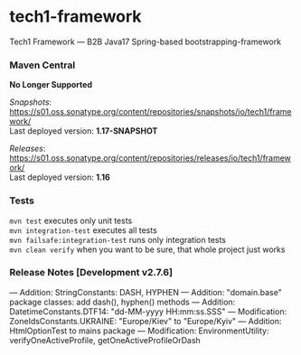 # tech1-framework
Tech1 Framework — B2B Java17 Spring-based bootstrapping-framework 

### Maven Central
**No Longer Supported**

_Snapshots_: https://s01.oss.sonatype.org/content/repositories/snapshots/io/tech1/framework/  
Last deployed version: **1.17-SNAPSHOT**  

_Releases_: https://s01.oss.sonatype.org/content/repositories/releases/io/tech1/framework/  
Last deployed version: **1.16** 

### Tests
`mvn test` executes only unit tests  
`mvn integration-test` executes all tests  
`mvn failsafe:integration-test` runs only integration tests  
`mvn clean verify` when you want to be sure, that whole project just works  

### Release Notes [Development v2.7.6]
— Addition: StringConstants: DASH, HYPHEN
— Addition: "domain.base" package classes: add dash(), hyphen() methods
— Addition: DatetimeConstants.DTF14: "dd-MM-yyyy HH:mm:ss.SSS"
— Modification: ZoneIdsConstants.UKRAINE: "Europe/Kiev" to "Europe/Kyiv"
— Addition: HtmlOptionTest to mains package
— Modification: EnvironmentUtility: verifyOneActiveProfile, getOneActiveProfileOrDash
